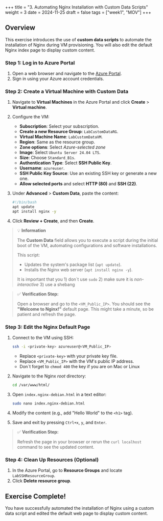 +++
title = "3. Automating Nginx Installation with Custom Data Scripts"
weight = 3
date = 2024-11-25
draft = false
tags = ["week1", "MOV"]
+++

## Overview

This exercise introduces the use of **custom data scripts** to automate the installation of Nginx during VM provisioning. You will also edit the default Nginx index page to display custom content.

### Step 1: Log in to Azure Portal

1. Open a web browser and navigate to the [Azure Portal](https://portal.azure.com/).
2. Sign in using your Azure account credentials.

### Step 2: Create a Virtual Machine with Custom Data
1. Navigate to **Virtual Machines** in the Azure Portal and click **Create** > **Virtual machine**.
2. Configure the VM:
   - **Subscription**: Select your subscription.
   - **Create a new Resource Group**: `LabCustomDataRG`.
   - **Virtual Machine Name**: `LabCustomDataVM`.
   - **Region**: Same as the resource group.
   - **Zone options**: Select _Azure-selected zone_
   - **Image**: Select `Ubuntu Server 24.04 LTS`.
   - **Size**: Choose `Standard_B1s`.
   - **Authentication Type**: Select **SSH Public Key**.
   - **Username**: `azureuser`.
   - **SSH Public Key Source**: Use an existing SSH key or generate a new one.
   - **Allow selected ports** and select **HTTP (80)** and **SSH (22)**.
3. Under **Advanced** > **Custom Data**, paste the content:

   ```bash
   #!/bin/bash
   apt update
   apt install nginx -y
   ```

4. Click **Review + Create**, and then **Create**.

> 💡 **Information**
>
> The **Custom Data** field allows you to execute a script during the initial boot of the VM, automating configurations and software installations.
> 
> This script:
> 
> - Updates the system's package list (`apt update`).  
> - Installs the Nginx web server (`apt install nginx -y`).
>
> It is important that you 1) don´t use `sudo` 2) make sure it is _non-interactive_ 3) use a shebang

> ✅ **Verification Step:**  
> 
> Open a browser and go to the `<VM_Public_IP>`. You should see the **"Welcome to Nginx!"** default page. This might take a minute, so be patient and refresh the page.


### Step 3: Edit the Nginx Default Page

1. Connect to the VM using SSH:

   ```bash
   ssh -i <private-key> azureuser@<VM_Public_IP>
   ```
   - Replace `<private-key>` with your private key file.
   - Replace `<VM_Public_IP>` with the VM's public IP address.
   - Don´t forget to `chmod 400` the key if you are on Mac or Linux

2. Navigate to the Nginx _root_ directory:

   ```bash
   cd /var/www/html/
   ```
   
3. Open `index.nginx-debian.html` in a text editor:

   ```bash
   sudo nano index.nginx-debian.html
   ```
3. Modify the content (e.g., add "Hello World" to the `<h1>` tag).
4. Save and exit by pressing `Ctrl+x`, `y`, and `Enter`.

> ✅ **Verification Step:**
>
> Refresh the page in your browser or rerun the `curl localhost` command to see the updated content.

### Step 4: Clean Up Resources (Optional)
1. In the Azure Portal, go to **Resource Groups** and locate `LabSSHResourceGroup`.
2. Click **Delete resource group**.

## Exercise Complete!
You have successfully automated the installation of Nginx using a custom data script and edited the default web page to display custom content.